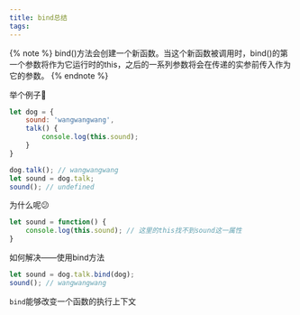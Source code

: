 ```yaml
---
title: bind总结
tags:
---
```


{% note %}
bind()方法会创建一个新函数。当这个新函数被调用时，bind()的第一个参数将作为它运行时的this，之后的一系列参数将会在传递的实参前传入作为它的参数。
{% endnote %}

<!-- more -->

举个例子:chestnut:

``` js
let dog = {
    sound: 'wangwangwang',
    talk() {
        console.log(this.sound);
    }
}

dog.talk(); // wangwangwang
let sound = dog.talk;
sound(); // undefined
```

为什么呢:confused:

``` js
let sound = function() {
    console.log(this.sound); // 这里的this找不到sound这一属性
}
```

如何解决——使用bind方法

``` js
let sound = dog.talk.bind(dog);
sound(); // wangwangwang
```

`bind`能够改变一个函数的执行上下文